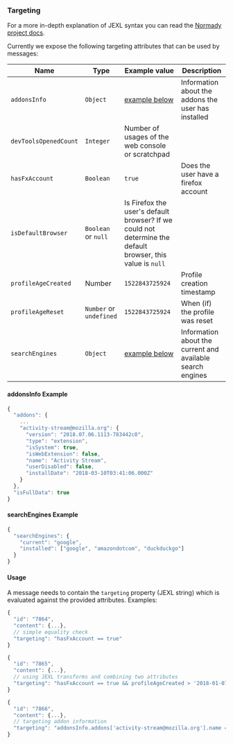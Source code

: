 
### Targeting

For a more in-depth explanation of JEXL syntax you can read the [Normady project docs](https://normandy.readthedocs.io/en/stable/user/filters.html#jexl-basics).

Currently we expose the following targeting attributes that can be used by messages:

Name | Type | Example value | Description
---  | ---  | ---           | ---
`addonsInfo` | `Object` | [example below](#addonsinfo-example) | Information about the addons the user has installed
`devToolsOpenedCount` | `Integer` | Number of usages of the web console or scratchpad
`hasFxAccount` | `Boolean` | `true` | Does the user have a firefox account
`isDefaultBrowser` | `Boolean` or `null` | Is Firefox the user's default browser? If we could not determine the default browser, this value is `null`
`profileAgeCreated` | Number | `1522843725924` | Profile creation timestamp
`profileAgeReset` | `Number` or `undefined` | `1522843725924` | When (if) the profile was reset
`searchEngines` | `Object` | [example below](#searchengines-example) | Information about the current and available search engines

#### addonsInfo Example

```javascript
{
  "addons": {
    ...
    "activity-stream@mozilla.org": {
      "version": "2018.07.06.1113-783442c0",
      "type": "extension",
      "isSystem": true,
      "isWebExtension": false,
      "name": "Activity Stream",
      "userDisabled": false,
      "installDate": "2018-03-10T03:41:06.000Z"
    }
  },
  "isFullData": true
}
```

#### searchEngines Example

```javascript
{
  "searchEngines": {
    "current": "google",
    "installed": ["google", "amazondotcom", "duckduckgo"]
  }
}
```

#### Usage
A message needs to contain the `targeting` property (JEXL string) which is evaluated against the provided attributes.
Examples:

```javascript
{
  "id": "7864",
  "content": {...},
  // simple equality check
  "targeting": "hasFxAccount == true"
}

{
  "id": "7865",
  "content": {...},
  // using JEXL transforms and combining two attributes
  "targeting": "hasFxAccount == true && profileAgeCreated > '2018-01-07'|date"
}

{
  "id": "7866",
  "content": {...},
  // targeting addon information
  "targeting": "addonsInfo.addons['activity-stream@mozilla.org'].name == 'Activity Stream'"
}
```
